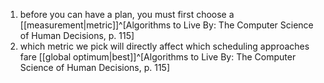 1. before you can have a plan, you must first choose a [[measurement|metric]]^[Algorithms to Live By: The Computer Science of Human Decisions, p. 115]
2. which metric we pick will directly affect which scheduling approaches fare [[global optimum|best]]^[Algorithms to Live By: The Computer Science of Human Decisions, p. 115]